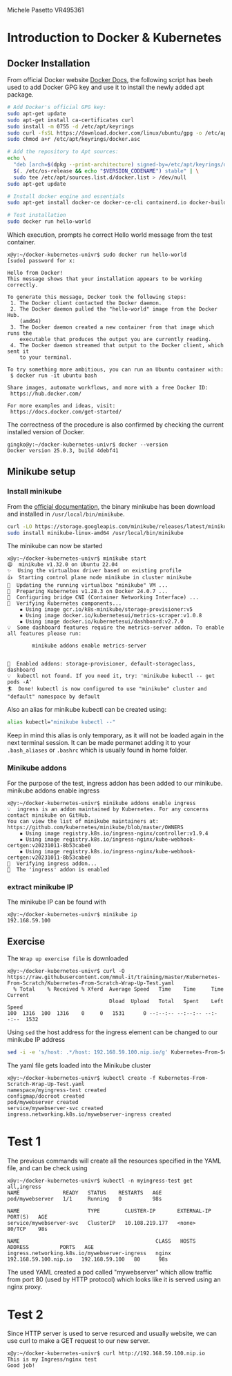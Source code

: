 Michele Pasetto VR495361
# Introduction to Docker & Kubernetes
## Docker Installation
From official Docker website [Docker Docs](https://docs.docker.com/engine/install/ubuntu/#install-using-the-repository), the following script has beeh used to add Docker GPG key and use it to install the newly added apt package.

```bash
# Add Docker's official GPG key:
sudo apt-get update
sudo apt-get install ca-certificates curl
sudo install -m 0755 -d /etc/apt/keyrings
sudo curl -fsSL https://download.docker.com/linux/ubuntu/gpg -o /etc/apt/keyrings/docker.asc
sudo chmod a+r /etc/apt/keyrings/docker.asc

# Add the repository to Apt sources:
echo \
  "deb [arch=$(dpkg --print-architecture) signed-by=/etc/apt/keyrings/docker.asc] https://download.docker.com/linux/ubuntu \
  $(. /etc/os-release && echo "$VERSION_CODENAME") stable" | \
  sudo tee /etc/apt/sources.list.d/docker.list > /dev/null
sudo apt-get update

# Install docker engine and essentials
sudo apt-get install docker-ce docker-ce-cli containerd.io docker-buildx-plugin docker-compose-plugin

# Test installation
sudo docker run hello-world
```
Which execution, prompts he correct Hello world message from the test container.

```console
x@y:~/docker-kubernetes-univr$ sudo docker run hello-world
[sudo] password for x: 

Hello from Docker!
This message shows that your installation appears to be working correctly.

To generate this message, Docker took the following steps:
 1. The Docker client contacted the Docker daemon.
 2. The Docker daemon pulled the "hello-world" image from the Docker Hub.
    (amd64)
 3. The Docker daemon created a new container from that image which runs the
    executable that produces the output you are currently reading.
 4. The Docker daemon streamed that output to the Docker client, which sent it
    to your terminal.

To try something more ambitious, you can run an Ubuntu container with:
 $ docker run -it ubuntu bash

Share images, automate workflows, and more with a free Docker ID:
 https://hub.docker.com/

For more examples and ideas, visit:
 https://docs.docker.com/get-started/
```

The correctness of the procedure is also confirmed by checking the current installed version of Docker.
```console
gingko@y:~/docker-kubernetes-univr$ docker --version
Docker version 25.0.3, build 4debf41
```

## Minikube setup
### Install minikube
From the [official documentation](https://minikube.sigs.k8s.io/docs/start/), the binary minikube has been download and installed in `/usr/local/bin/minikube`.

```bash
curl -LO https://storage.googleapis.com/minikube/releases/latest/minikube-linux-amd64
sudo install minikube-linux-amd64 /usr/local/bin/minikube
```

The minikube can now be started
```console
x@y:~/docker-kubernetes-univr$ minikube start
😄  minikube v1.32.0 on Ubuntu 22.04
✨  Using the virtualbox driver based on existing profile
👍  Starting control plane node minikube in cluster minikube
🏃  Updating the running virtualbox "minikube" VM ...
🐳  Preparing Kubernetes v1.28.3 on Docker 24.0.7 ...
🔗  Configuring bridge CNI (Container Networking Interface) ...
🔎  Verifying Kubernetes components...
    ▪ Using image gcr.io/k8s-minikube/storage-provisioner:v5
    ▪ Using image docker.io/kubernetesui/metrics-scraper:v1.0.8
    ▪ Using image docker.io/kubernetesui/dashboard:v2.7.0
💡  Some dashboard features require the metrics-server addon. To enable all features please run:

        minikube addons enable metrics-server


🌟  Enabled addons: storage-provisioner, default-storageclass, dashboard
💡  kubectl not found. If you need it, try: 'minikube kubectl -- get pods -A'
🏄  Done! kubectl is now configured to use "minikube" cluster and "default" namespace by default
```

Also an alias for minikube kubectl can be created using:
```bash
alias kubectl="minikube kubectl --"
```
Keep in mind this alias is only temporary, as it will not be loaded again in the next terminal session. It can be made permanet adding it to your `.bash_aliases` or `.bashrc` which is usually found in home folder.

### Minikube addons
For the purpose of the test, ingress addon has been added to our minikube.
minikube addons enable ingress
```console
x@y:~/docker-kubernetes-univr$ minikube addons enable ingress
💡  ingress is an addon maintained by Kubernetes. For any concerns contact minikube on GitHub.
You can view the list of minikube maintainers at: https://github.com/kubernetes/minikube/blob/master/OWNERS
    ▪ Using image registry.k8s.io/ingress-nginx/controller:v1.9.4
    ▪ Using image registry.k8s.io/ingress-nginx/kube-webhook-certgen:v20231011-8b53cabe0
    ▪ Using image registry.k8s.io/ingress-nginx/kube-webhook-certgen:v20231011-8b53cabe0
🔎  Verifying ingress addon...
🌟  The 'ingress' addon is enabled
```

### extract minikube IP
The minikube IP can be found with
```console
x@y:~/docker-kubernetes-univr$ minikube ip
192.168.59.100
```

## Exercise
The `Wrap up exercise file` is downloaded
```console
x@y:~/docker-kubernetes-univr$ curl -O https://raw.githubusercontent.com/mmul-it/training/master/Kubernetes-From-Scratch/Kubernetes-From-Scratch-Wrap-Up-Test.yaml
  % Total    % Received % Xferd  Average Speed   Time    Time     Time  Current
                                 Dload  Upload   Total   Spent    Left  Speed
100  1316  100  1316    0     0   1531      0 --:--:-- --:--:-- --:--:--  1532
```
Using `sed` the host address for the ingress element can be changed to our minikube IP address
```bash
sed -i -e 's/host: .*/host: 192.168.59.100.nip.io/g' Kubernetes-From-Scratch-Wrap-Up-Test.yaml
```

The yaml file gets loaded into the Minikube cluster

```console
x@y:~/docker-kubernetes-univr$ kubectl create -f Kubernetes-From-Scratch-Wrap-Up-Test.yaml
namespace/myingress-test created
configmap/docroot created
pod/mywebserver created
service/mywebserver-svc created
ingress.networking.k8s.io/mywebserver-ingress created
```

# Test 1

The previous commands will create all the resources specified in the YAML file, and can be check using
```console
x@y:~/docker-kubernetes-univr$ kubectl -n myingress-test get all,ingress
NAME              READY   STATUS    RESTARTS   AGE
pod/mywebserver   1/1     Running   0          98s

NAME                      TYPE        CLUSTER-IP       EXTERNAL-IP   PORT(S)   AGE
service/mywebserver-svc   ClusterIP   10.108.219.177   <none>        80/TCP    98s

NAME                                            CLASS   HOSTS                   ADDRESS          PORTS   AGE
ingress.networking.k8s.io/mywebserver-ingress   nginx   192.168.59.100.nip.io   192.168.59.100   80      98s
```

The used YAML created a pod called "mywebserver" which allow traffic from port 80 (used by HTTP protocol) which looks like it is served using an nginx proxy.

# Test 2
Since HTTP server is used to serve resurced and usually website, we can use curl to make a GET request to our new server.
```console
x@y:~/docker-kubernetes-univr$ curl http://192.168.59.100.nip.io
This is my Ingress/nginx test
Good job!
``` 